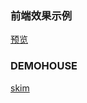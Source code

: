 ### 前端效果示例
[预览](https://shenxiang11.github.io/DemoHouse/)

### DEMOHOUSE
[skim](https://shenxiang11.github.io/DemoHouse/)